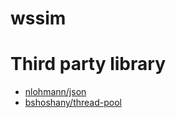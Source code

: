 # wssim

# Third party library
- [nlohmann/json](https://github.com/nlohmann/json)
- [bshoshany/thread-pool](https://github.com/bshoshany/thread-pool)